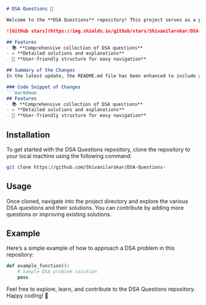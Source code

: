 ```markdown
# DSA Questions 🚀

Welcome to the **DSA Questions** repository! This project serves as a platform for developers and learners to practice and enhance their skills in Data Structures and Algorithms (DSA). This repository is designed to help you improve your understanding of various data structures and algorithms through a collection of questions and solutions.

![GitHub stars](https://img.shields.io/github/stars/Shivanilarokar/DSA-Questions-?style=social) ![Forks](https://img.shields.io/github/forks/Shivanilarokar/DSA-Questions-?style=social)

## Features
- 📚 **Comprehensive collection of DSA questions**
- ✍️ **Detailed solutions and explanations**
- 🤖 **User-friendly structure for easy navigation**

## Summary of the Changes
In the latest update, the README.md file has been enhanced to include a new **Features** section that outlines the key offerings of the repository. This addition aims to provide clearer insights into what users can expect when engaging with the project.

### Code Snippet of Changes
```markdown
## Features
- 📚 **Comprehensive collection of DSA questions**
- ✍️ **Detailed solutions and explanations**
- 🤖 **User-friendly structure for easy navigation**
```

## Installation
To get started with the DSA Questions repository, clone the repository to your local machine using the following command:

```bash
git clone https://github.com/Shivanilarokar/DSA-Questions-
```

## Usage
Once cloned, navigate into the project directory and explore the various DSA questions and their solutions. You can contribute by adding more questions or improving existing solutions.

## Example
Here’s a simple example of how to approach a DSA problem in this repository:

```python
def example_function():
    # Sample DSA problem solution
    pass
```

Feel free to explore, learn, and contribute to the DSA Questions repository. Happy coding! 🎉
```